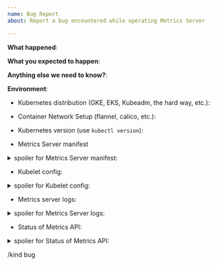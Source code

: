 ```yaml
---
name: Bug Report
about: Report a bug encountered while operating Metrics Server

---
```


<!--
STOP -- PLEASE READ!

If you're looking for help, check [Stack Overflow](https://stackoverflow.com/questions/tagged/kubernetes) and the [troubleshooting guide](https://kubernetes.io/docs/tasks/debug-application-cluster/troubleshooting/).
Have questions? First please read [Frequently Asked Questions](https://github.com/nholuongut/metrics-server/blob/master/FAQ.md)
Encountered a problem? First please read [Known Issues](https://github.com/nholuongut/metrics-server/blob/master/KNOWN_ISSUES.md)
You can also post your question on the [#sig-instrumentation](https://kubernetes.slack.com/messages/sig-instrumentation) channel of [Kubernetes Slack](http://slack.k8s.io/) or the [Discuss Kubernetes](https://discuss.kubernetes.io/) forum.
If the matter is security related, please disclose it privately via https://kubernetes.io/security/.

Please use template below and provide as much info as possible.
Not doing so may result in your bug not being addressed in a timely manner. Thanks!
-->

**What happened**:

**What you expected to happen**:

**Anything else we need to know?**:

**Environment**:

- Kubernetes distribution (GKE, EKS, Kubeadm, the hard way, etc.):
- Container Network Setup (flannel, calico, etc.):
- Kubernetes version (use `kubectl version`):

- Metrics Server manifest

<details>
  <summary>spoiler for Metrics Server manifest:</summary>

  <!--- INSERT manifest HERE --->

</details>

- Kubelet config:

<details>
  <summary>spoiler for Kubelet config:</summary>

  <!--- INSERT kubelet config HERE --->

</details>

- Metrics server logs:

<details>
  <summary>spoiler for Metrics Server logs:</summary>

  <!--- INSERT logs HERE --->

</details>

- Status of Metrics API:

<details>
  <summary>spolier for Status of Metrics API:</summary>

  ```sh
  kubectl describe apiservice v1beta1.metrics.k8s.io
  ```

  <!--- INSERT results of command above --->

</details>

<!-- DO NOT EDIT BELOW THIS LINE -->
/kind bug
